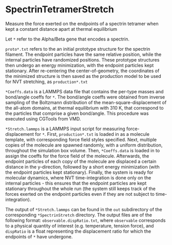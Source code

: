 # SpectrinTetramerStretch
 Measure the force exerted on the endpoints of a spectrin tetramer when kept a constant distance apart at thermal equilibrium

 Let ```*``` refer to the Alpha/Beta gene that encodes a spectrin. 
 
 ```proto*.txt``` refers to the an initial prototype structure for the spectrin filament. The endpoint particles have the same relative position, while the internal particles have randomized positions. These prototype structures then undergo an energy minimization, with the endpoint particles kept stationary. After re-centering the center-of-geometry, the coordinates of the minimized structure is then saved as the production model to be used for NVT stretching, as ```production*.txt```

 ```*Coeffs.data``` is a LAMMPS data file that contains the per-type masses and bond/angle coeffs for ```*```. The bond/angle coeffs were obtained from inverse sampling of the Boltzmann distribution of the mean-square-displacement of the all-atom domains, at thermal equilibrium with 310 K, that correspond to the particles that comprise a given bond/angle. This procedure was executed using CGTools from VMD.

 ```*Stretch.lammps``` is a LAMMPS input script for measuring force-displacement for ```*```. First, ```production*.txt``` is loaded in as a molecule template, with corresponding force field styles specified. Next, multiple copies of the molecule are spawned randomly, with a uniform distribution, throughout the simulation box volume. Then, ```*Coeffs.data``` is loaded in to assign the coeffs for the force field of the molecule. Afterwards, the endpoint particles of each copy of the molecule are displaced a certain distance in the y-direction, followed by a short energy minimization (with the endpoint particles kept stationary). Finally, the system is ready for molecular dynamics, where NVT time-integration is done only on the internal particles - this ensures that the endpoint particles are kept stationary throughout the whole run (the system still keeps track of the forces exerted on the endpoint particles even if they are not subject to time-integration).

 The output of ```*Stretch.lammps``` can be found in the ```out``` subdirectory of the corresponding ```*SpectrinStretch``` directory. The output files are of the following format: ```observable.dispRatio.txt```, where ```observable``` corresponds to a physical quantity of interest (e.g. temperature, tension force), and ```dispRatio``` is a float representing the displacement ratio for which the endpoints of ```*``` have undergone.
